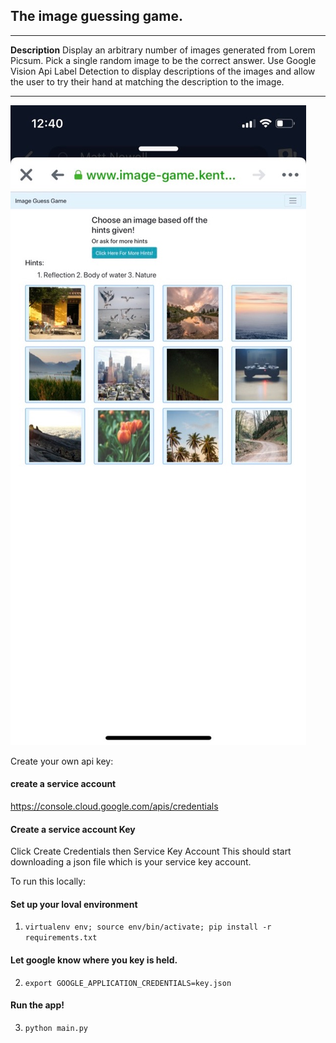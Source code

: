 
## The image guessing game.
---
**Description**
Display an arbitrary number of images generated from Lorem Picsum.
Pick a single random image to be the correct answer.
Use Google Vision Api Label Detection to display descriptions
of the images and allow the user to try their hand at matching the
description to the image.

---

![](resources/demo.jpg)

Create your own api key:
#### create a service account
<https://console.cloud.google.com/apis/credentials> 
#### Create a service account Key
Click Create Credentials then Service Key Account
This should start downloading a json file which is your service key account.

To run this locally:
#### Set up your loval environment
1. `virtualenv env; source env/bin/activate; pip install -r requirements.txt`
#### Let google know where you key is held.
2. `export GOOGLE_APPLICATION_CREDENTIALS=key.json`
#### Run the app!
3. `python main.py`
